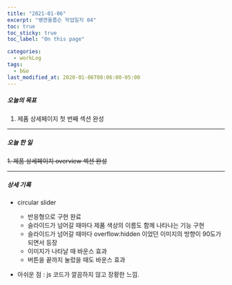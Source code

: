 ```yaml
---
title: "2021-01-06"
excerpt: "뱅앤올룹슨 작업일지 04"
toc: true
toc_sticky: true
toc_label: "On this page"

categories:
  - workLog
tags:
  - b&o
last_modified_at: 2020-01-06T08:06:00-05:00
---
```


##### 오늘의 목표

1. 제품 상세페이지 첫 번째 섹션 완성

---

##### 오늘 한 일

~~1. 제품 상세페이지 overview 섹션 완성~~

---

##### 상세 기록

- circular slider

  - 반응형으로 구현 완료
  - 슬라이드가 넘어갈 때마다 제품 색상의 이름도 함께 나타나는 기능 구현
  - 슬라이드가 넘어갈 때마다 overflow:hidden 이었던 이미지의 방향이 90도가 되면서 등장
  - 이미지가 나타날 때 바운스 효과
  - 버튼을 끝까지 눌렀을 때도 바운스 효과

- 아쉬운 점 : js 코드가 깔끔하지 않고 장황한 느낌.

<br />
